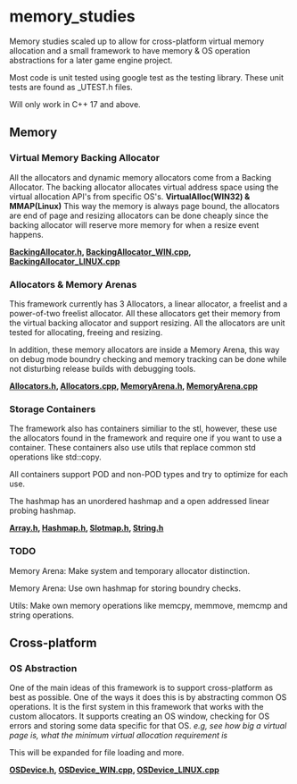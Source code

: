 # memory_studies
Memory studies scaled up to allow for cross-platform virtual memory allocation and a small framework to have memory & OS operation abstractions for a later game engine project.

Most code is unit tested using google test as the testing library. These unit tests are found as _UTEST.h files.

Will only work in C++ 17 and above.

## Memory
### Virtual Memory Backing Allocator
All the allocators and dynamic memory allocators come from a Backing Allocator. The backing allocator allocates virtual address space using the virtual allocation API's from specific OS's. **VirtualAlloc(WIN32) & MMAP(Linux)** This way the memory is always page bound, the allocators are end of page and resizing allocators can be done cheaply since the backing allocator will reserve more memory for when a resize event happens. 

**[BackingAllocator.h](https://github.com/SamBoots/memory_studies/blob/main/Project/BB/Allocator/Framework/Allocators/BackingAllocator/BackingAllocator.h), [BackingAllocator_WIN.cpp](https://github.com/SamBoots/memory_studies/blob/main/Project/BB/Allocator/Framework/Allocators/BackingAllocator/BackingAllocator_WIN.cpp), [BackingAllocator_LINUX.cpp](https://github.com/SamBoots/memory_studies/blob/main/Project/BB/Allocator/Framework/Allocators/BackingAllocator/BackingAllocator_LINUX.cpp)**

### Allocators & Memory Arenas
This framework currently has 3 Allocators, a linear allocator, a freelist and a power-of-two freelist allocator. All these allocators get their memory from the virtual backing allocator and support resizing. All the allocators are unit tested for allocating, freeing and resizing.

In addition, these memory allocators are inside a Memory Arena, this way on debug mode boundry checking and memory tracking can be done while not disturbing release builds with debugging tools. 

**[Allocators.h](https://github.com/SamBoots/memory_studies/blob/main/Project/BB/Allocator/Framework/Allocators/Allocators.h), [Allocators.cpp](https://github.com/SamBoots/memory_studies/blob/main/Project/BB/Allocator/Framework/Allocators/Allocators.cpp), [MemoryArena.h](https://github.com/SamBoots/memory_studies/blob/main/Project/BB/Allocator/Framework/Allocators/MemoryArena.h), [MemoryArena.cpp](https://github.com/SamBoots/memory_studies/blob/main/Project/BB/Allocator/Framework/Allocators/MemoryArena.cpp)**

### Storage Containers
The framework also has containers similiar to the stl, however, these use the allocators found in the framework and require one if you want to use a container. 
These containers also use utils that replace common std operations like std::copy.

All containers support POD and non-POD types and try to optimize for each use.

The hashmap has an unordered hashmap and a open addressed linear probing hashmap.

**[Array.h](https://github.com/SamBoots/memory_studies/blob/main/Project/BB/Allocator/Framework/Storage/Array.h), [Hashmap.h](https://github.com/SamBoots/memory_studies/blob/main/Project/BB/Allocator/Framework/Storage/Hashmap.h), [Slotmap.h](https://github.com/SamBoots/memory_studies/blob/main/Project/BB/Allocator/Framework/Storage/Slotmap.h), [String.h](https://github.com/SamBoots/memory_studies/blob/main/Project/BB/Allocator/Framework/Storage/String.h)**

### TODO
Memory Arena: Make system and temporary allocator distinction. 

Memory Arena: Use own hashmap for storing boundry checks.

Utils: Make own memory operations like memcpy, memmove, memcmp and string operations.

## Cross-platform

### OS Abstraction
One of the main ideas of this framework is to support cross-platform as best as possible. One of the ways it does this is by abstracting common OS operations. It is the first system in this framework that works with the custom allocators. It supports creating an OS window, checking for OS errors and storing some data specific for that OS. *e.g, see how big a virtual page is, what the minimum virtual allocation requirement is*

This will be expanded for file loading and more.

**[OSDevice.h](https://github.com/SamBoots/memory_studies/blob/main/Project/BB/Allocator/Framework/OS/OSDevice.h), [OSDevice_WIN.cpp](https://github.com/SamBoots/memory_studies/blob/main/Project/BB/Allocator/Framework/OS/OSDevice_WIN.cpp), [OSDevice_LINUX.cpp](https://github.com/SamBoots/memory_studies/blob/main/Project/BB/Allocator/Framework/OS/OSDevice_LINUX.cpp)**
